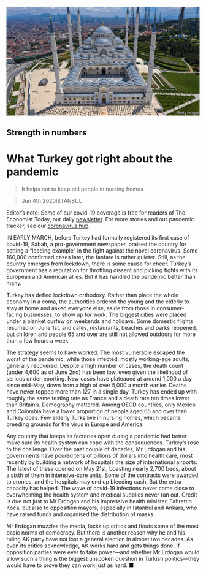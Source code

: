 ![](./images/20200606_EUP004_0.jpg)

## Strength in numbers

# What Turkey got right about the pandemic

> It helps not to keep old people in nursing homes

> Jun 4th 2020ISTANBUL

Editor’s note: Some of our covid-19 coverage is free for readers of The Economist Today, our daily [newsletter](https://www.economist.com/https://my.economist.com/user#newsletter). For more stories and our pandemic tracker, see our [coronavirus hub](https://www.economist.com//news/2020/03/11/the-economists-coverage-of-the-coronavirus)

IN EARLY MARCH, before Turkey had formally registered its first case of covid-19, Sabah, a pro-government newspaper, praised the country for setting a “leading example” in the fight against the novel coronavirus. Some 160,000 confirmed cases later, the fanfare is rather quieter. Still, as the country emerges from lockdown, there is some cause for cheer. Turkey’s government has a reputation for throttling dissent and picking fights with its European and American allies. But it has handled the pandemic better than many.

Turkey has defied lockdown orthodoxy. Rather than place the whole economy in a coma, the authorities ordered the young and the elderly to stay at home and asked everyone else, aside from those in consumer-facing businesses, to show up for work. The biggest cities were placed under a blanket curfew on weekends and holidays. Some domestic flights resumed on June 1st, and cafés, restaurants, beaches and parks reopened, but children and people 65 and over are still not allowed outdoors for more than a few hours a week.

The strategy seems to have worked. The most vulnerable escaped the worst of the pandemic, while those infected, mostly working-age adults, generally recovered. Despite a high number of cases, the death count (under 4,600 as of June 2nd) has been low, even given the likelihood of serious underreporting. New cases have plateaued at around 1,000 a day since mid-May, down from a high of over 5,000 a month earlier. Deaths have never topped more than 127 in a single day. Turkey has ended up with roughly the same testing rate as France and a death rate ten times lower than Britain’s. Demography mattered. Among OECD countries, only Mexico and Colombia have a lower proportion of people aged 65 and over than Turkey does. Few elderly Turks live in nursing homes, which became breeding grounds for the virus in Europe and America.

Any country that keeps its factories open during a pandemic had better make sure its health system can cope with the consequences. Turkey’s rose to the challenge. Over the past couple of decades, Mr Erdogan and his governments have poured tens of billions of dollars into health care, most recently by building a network of hospitals the size of international airports. The latest of these opened on May 21st, boasting nearly 2,700 beds, about a sixth of them in intensive-care units. Some of the contracts were awarded to cronies, and the hospitals may end up bleeding cash. But the extra capacity has helped. The wave of covid-19 infections never came close to overwhelming the health system and medical supplies never ran out. Credit is due not just to Mr Erdogan and his impressive health minister, Fahrettin Koca, but also to opposition mayors, especially in Istanbul and Ankara, who have raised funds and organised the distribution of masks.

Mr Erdogan muzzles the media, locks up critics and flouts some of the most basic norms of democracy. But there is another reason why he and his ruling AK party have not lost a general election in almost two decades. As even its critics acknowledge, AK works hard and gets things done. If opposition parties were ever to take power—and whether Mr Erdogan would allow such a thing is the biggest unspoken question in Turkish politics—they would have to prove they can work just as hard. ■